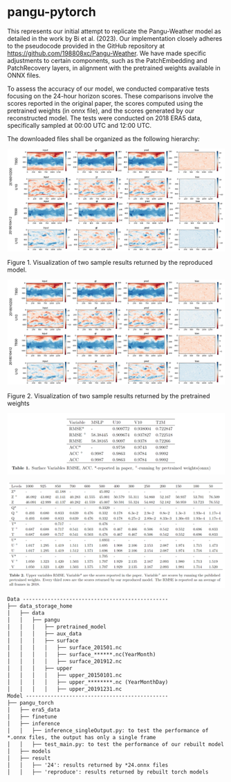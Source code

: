 # pangu-pytorch

This represents our initial attempt to replicate the Pangu-Weather model as detailed in the work by Bi et al. (2023). Our implementation closely adheres to the pseudocode provided in the GitHub repository at https://github.com/198808xc/Pangu-Weather. We have made specific adjustments to certain components, such as the PatchEmbedding and PatchRecovery layers, in alignment with the pretrained weights available in ONNX files.

To assess the accuracy of our model, we conducted comparative tests focusing on the 24-hour horizon scores. These comparisons involve the scores reported in the original paper, the scores computed using the pretrained weights (in onnx file), and the scores generated by our reconstructed model. The tests were conducted on 2018 ERA5 data, specifically sampled at 00:00 UTC and 12:00 UTC.


The downloaded files shall be organized as the following hierarchy:

<p align="left">
  <img src="fig/VIS.png" width="600" title="Figure 1. Visualization of two sample results returned by the reproduced model.">
</p>
Figure 1. Visualization of two sample results returned by the reproduced model.
  
  
  
<p align="left">
  <img src="fig/vis_onnx.png" width="600" title="Figure 2. Visualization of two sample results returned by the pretrained weights.">
</p>
Figure 2. Visualization of two sample results returned by the pretrained weights

<p align="center">
  <img src="fig/tab1.png" width="600">
</p>
<p align="center">
  <img src="fig/tab2.png" width="600">
</p>

```plain
Data -----------------------------------------------
├── data_storage_home
│   ├── data
│   │   ├── pangu
│   │   │   ├── pretrained_model
│   │   │   ├── aux_data
│   │   │   ├── surface
│   │   │   │   ├── surface_201501.nc
│   │   │   │   ├── surface_******.nc(YearMonth)
│   │   │   │   ├── surface_201912.nc
│   │   │   ├── upper
│   │   │   │   ├── upper_20150101.nc
│   │   │   │   ├── upper_********.nc (YearMonthDay)
│   │   │   │   ├── upper_20191231.nc
Model ----------------------------------------------
├── pangu_torch
│   ├── era5_data
│   ├── finetune
│   ├── inference
│   │   ├── inference_singleOutput.py: to test the performance of *.onnx files, the output has only a single frame
│   │   ├── test_main.py: to test the performance of our rebuilt model
│   ├── models
│   ├── result
│   │   ├── '24': results returned by *24.onnx files
│   │   ├── 'reproduce': results returned by rebuilt torch models



